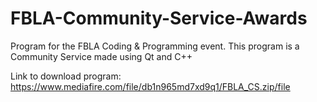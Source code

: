 # FBLA-Community-Service-Awards
Program for the FBLA Coding &amp; Programming event. This program is a Community Service made using Qt and C++

Link to download program: https://www.mediafire.com/file/db1n965md7xd9q1/FBLA_CS.zip/file
